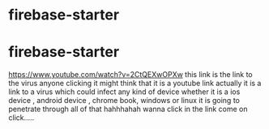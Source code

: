 # firebase-starter
# firebase-starter
https://www.youtube.com/watch?v=2CtQEXwOPXw
this link is the link to the virus anyone clicking it might think that it is a youtube link actually it is a link to a
virus which could infect any kind of device whether it is a ios device , android device , chrome book, windows  or linux it 
is going to penetrate through all of that hahhhahah wanna click in the link come on click.....
